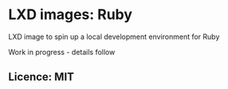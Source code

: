 # LXD images: Ruby
LXD image to spin up a local development environment for Ruby

Work in progress - details follow

## Licence: MIT
